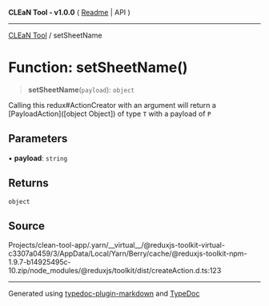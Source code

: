 **CLEaN Tool - v1.0.0** ( [Readme](../README.md) \| API )

***

[CLEaN Tool](../exports.md) / setSheetName

# Function: setSheetName()

> **setSheetName**(`payload`): `object`

Calling this redux#ActionCreator with an argument will
return a [PayloadAction]([object Object]) of type `T` with a payload of `P`

## Parameters

▪ **payload**: `string`

## Returns

`object`

## Source

Projects/clean-tool-app/.yarn/\_\_virtual\_\_/@reduxjs-toolkit-virtual-c3307a0459/3/AppData/Local/Yarn/Berry/cache/@reduxjs-toolkit-npm-1.9.7-b14925495c-10.zip/node\_modules/@reduxjs/toolkit/dist/createAction.d.ts:123

***

Generated using [typedoc-plugin-markdown](https://www.npmjs.com/package/typedoc-plugin-markdown) and [TypeDoc](https://typedoc.org/)
